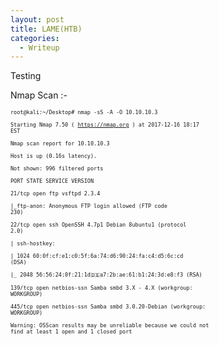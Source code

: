 ```yaml
---
layout: post
title: LAME(HTB)
categories:
  - Writeup
---
```

Testing

Nmap Scan :-
  
<font size="-6">
  <code>root@kali:~/Desktop# nmap -sS -A -O 10.10.10.3</code>

  <code>Starting Nmap 7.50 ( https://nmap.org ) at 2017-12-16 18:17 EST</code>
  
  <code>Nmap scan report for 10.10.10.3</code>
  
  <code>Host is up (0.16s latency).</code>
  
  <code>Not shown: 996 filtered ports</code>
  
  <code>PORT    STATE SERVICE     VERSION</code>
  
  <code>21/tcp  open  ftp         vsftpd 2.3.4</code>
  
  <code>|_ftp-anon: Anonymous FTP login allowed (FTP code 230)</code>
  
  <code>22/tcp  open  ssh         OpenSSH 4.7p1 Debian 8ubuntu1 (protocol 2.0)</code>
  
  <code>| ssh-hostkey: </code>
  
  <code>|   1024 60:0f:cf:e1:c0:5f:6a:74:d6:90:24:fa:c4:d5:6c:cd (DSA)</code>
  
  <code>|_  2048 56:56:24:0f:21:1d:de:a7:2b:ae:61:b1:24:3d:e8:f3 (RSA)</code>
  
  <code>139/tcp open  netbios-ssn Samba smbd 3.X - 4.X (workgroup: WORKGROUP)</code>
  
  <code>445/tcp open  netbios-ssn Samba smbd 3.0.20-Debian (workgroup: WORKGROUP)</code>
  
  <code>Warning: OSScan results may be unreliable because we could not find at least 1 open and 1 closed port</code>


</font>
